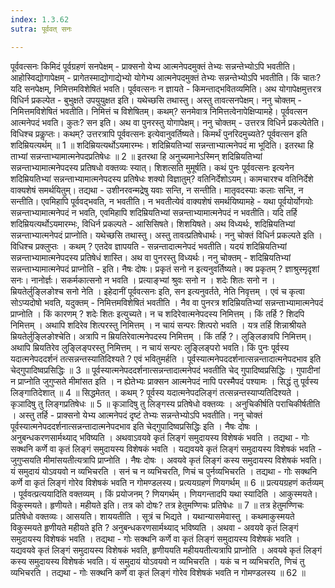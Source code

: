 ```yaml
---
index: 1.3.62
sutra: पूर्ववत् सनः

---
```

पूर्ववत्सनः किमिदं पूर्वग्रहणं सनपेक्षम्  -  प्राक्सनो येभ्य आत्मनेपदमुक्तं तेभ्यः सन्नन्तेभ्योऽपि भवतीति। आहोस्विद्योगापेक्षम्  -  प्रागेतस्माद्योगाद्येभ्यो योगेभ्य आत्मनेपदमुक्तं तेभ्यः सन्नन्तेभ्योऽपि भवतीति। किं चातः? यदि सनपेक्षम्, निमित्तमविशेषितं भवति। पूर्ववत्सनः न ज्ञायते  -  किमन्ताद्भवितव्यमिति। अथ योगापेक्षमुत्तरत्र विधिर्न प्रकल्पेत  -  बुभुक्षते उपयुयुक्षत इति। यथेच्छसि तथास्तु। अस्तु तावत्सनपेक्षम्। ननु चोक्तम्  -  निमित्तमविशेषितं भवतीति। निमित्तं च विशेषितम्। कथम्? सनमेवात्र निमित्तत्वेनापेक्षिप्यामहे। पूर्ववत्सन आत्मनेपदं भवति। कुतः? सन इति। अथ वा पुनरस्तु योगापेक्षम्। ननु चोक्तम्  -  उत्तरत्र विधिर्न प्रकल्पेतेति। विधिश्च प्रकॢप्तः। कथम्? उत्तरत्रापि पूर्ववत्सनः इत्येवानुवर्तिष्यते। किमर्थं पुनरिदमुच्यते? पूर्ववत्सन इति शदिम्रियत्यर्थम् ॥ 1 ॥ शदिम्रियत्यर्थोऽयमारम्भः। शदिम्रियतिभ्यां सन्नन्ताभ्यात्मनेपदं मा भूदिति। इतरथा हि ताभ्यां सन्नन्ताभ्यामात्मनेपदप्रतिषेधः ॥ 2 ॥ इतरथा हि अनुच्यमानेऽस्मिन् शदिम्रियतिभ्यां सन्नन्ताभ्यामात्मनेपदस्य प्रतिषधो वक्तव्यः स्यात्। शिशत्सति मुमूर्षति। कथं पुनः पूर्ववत्सनः इत्यनेन शदिम्रियतिभ्यां सन्नन्ताभ्यामात्मनेपदस्य प्रतिषेधः शक्यो विज्ञातुम्? वतिनिर्देशोऽयम्। कामचारश्च वतिनिर्देशे वाक्यशेषं समर्थयितुम्। तद्यथा  -  उशीनरवन्मद्रेषु यवाः सन्ति, न सन्तीति। मातृवदस्याः कलाः सन्ति, न सन्तीति। एवमिहापि पूर्ववद्भवति, न भवतीति। न भवतीत्येवं वाक्यशेषं समर्थयिष्यामहे  -  यथा पूर्वयोर्योगयोः सन्नन्ताभ्यामात्मनेपदं न भवति, एवमिहापि शदिम्रियतिभ्यां सन्नन्ताभ्यामात्मनेपदं न भवतीति। यदि तर्हि शदिम्रियत्यर्थोऽयमारम्भः, विधिर्न प्रकल्पते  -  आसिसिषते। शिशयिषते। अथ विध्यर्थः, शदिम्रियतिभ्यां सन्नन्ताभ्यात्मनेपदं प्राप्नोति। यथेच्छसि तथास्तु। अस्तु तावत्प्रतिषेधार्थः। ननु चोक्तं विधिर्न प्रकल्पते इति । विधिश्च प्रक्लुप्तः । कथम् ? एतदेव ज्ञापयति  -  सन्नन्तादात्मनेपदं भवतीति। यदयं शदिम्रियतिभ्यां सन्नन्ताभ्यामात्मनेपदस्य प्रतिषेधं शास्ति। अथ वा पुनरस्तु विध्यर्थः। ननु चोक्तम्  -  शदिम्रियतिभ्यां सन्नन्ताभ्यामात्मनेपदं प्राप्नोति - इति। नैषः दोषः। प्रकृतं सनो न इत्यनुवर्तिष्यते। क्व प्रकृतम् ? ज्ञाश्रुस्मृदृशां सनः। नानोर्ज्ञः। सकर्मकात्सनो न भवति । प्रत्याङ्भ्यां श्रुवः सनो न । शदेः शितः सनो न । म्रियतेर्लुङ्लिङोश्च सनो नेति । इहेदानीं पूर्ववत्सनः इति, सन इत्यनुवर्तते, नेति निवृत्तम् । एवं च कृत्वा सोऽप्यदोषो भवति, यदुक्तम्  -  निमित्तमविशेषितं भवतीति । नैव वा पुनरत्र शदिम्रियतिभ्यां सन्नन्ताभ्यामात्मनेपदं प्राप्नोति । किं कारणम् ? शदेः शितः इत्युच्यते। न च शदिरेवात्मनेपदस्य निमित्तम् । किं तर्हि ? शिदपि निमित्तम् । अथापि शदिरेव शित्परस्तु निमित्तम् । न चायं सन्परः शित्परो भवति । यत्र तर्हि शिन्नाश्रीयते म्रियतेर्लुङ्लिङोश्चेति। अत्रापि न म्रियतिरेवात्मनेपदस्य निमित्तम् । किं तर्हि ?। लुङ्लिङावपि निमित्तम्। अथापि म्रियतिरेव लुङ्लिङ्परस्तु निमित्तम् । न चायं सन्परः लुङ्लिङ्परो भवति। किं पुनः पूर्वस्य यदात्मनेपददर्शनं तत्सन्नन्तस्यातिदिश्यते ? एवं भवितुमर्हति । पूर्वस्यात्मनेपददर्शनात्सन्नन्तादात्मनेपदभाव इति चेद्गुपादिष्वप्रसिद्धिः ॥ 3 ॥ पूर्वस्यात्मनेपददर्शनात्सन्नन्तादात्मनेपदं भवतीति चेद् गुपादिष्वप्रसिद्धिः । गुपादीनां न प्राप्नोति जुगुप्सते मीमांसत इति । न ह्येतेभ्यः प्राक्सन आत्मनेपदं नापि परस्मैपदं पश्यामः । सिद्धं तु पूर्वस्य लिङ्गातिदेशात् ॥ 4 ॥ सिद्धमेतत् । कथम् ? पूर्वस्य यदात्मनेपदलिङ्गं तत्सन्नन्तस्याप्यतिदिश्यते । कृञादिषु तु लिङ्गप्रतिषेधः ॥ 5 ॥ कृञादिषु तु लिङ्गस्य प्रतिषेधो वक्तव्यः । अनुचिकीर्षति पराचिकीर्षतीति । अस्तु तर्हि  -  प्राक्सनो येभ्य आत्मनेपदं दृष्टं तेभ्यः सन्नन्तेभ्योऽपि भवतीति। ननु चोक्तं पूर्वस्यात्मनेपददर्शनात्सन्नन्तादात्मनेपदभाव इति चेद्गुपादिष्वप्रसिद्धिः इति । नैषः दोषः । अनुबन्धकरणसार्मथ्याद् भविष्यति । अथवाऽवयवे कृतं लिङ्गं समुदायस्य विशेषकं भवति । तद्यथा  - गोः सक्थनि कर्णे वा कृतं लिङ्गं समुदायस्य विशेषकं भवति । यद्यवयवे कृतं लिङ्गं समुदायस्य विशेषकं भवति  -  जुगुप्सयति मीमांसयतीत्यत्रापि प्राप्नोति । नैषः दोषः । अवयवे कृतं लिङ्गं कस्य समुदायस्य विशेषकं भवति। यं समुदायं योऽवयवो न व्यभिचरति । सनं च न व्यभिचरति, णिचं च पुर्नव्यभिचरति । तद्यथा  -  गोः सक्थनि कर्णे वा कृतं लिङ्गं गोरेव विशेषकं भवति न गोमण्डलस्य। प्रत्ययग्रहणं णियगर्थम् ॥ 6 ॥ प्रत्ययग्रहणं कर्तव्यम् । पूर्ववत्प्रत्ययादिति वक्तव्यम् । किं प्रयोजनम् ? णियगर्थम् । णियगन्तादपि यथा स्यादिति । आकुस्मयते। विकुस्मयते। हृणीयते। महीयते इति। तत्र को दोषः? तत्र हेतुमण्णिचः प्रतिषेधः ॥ 7 ॥ तत्र हेतुमण्णिचः प्रतिषेधो वक्तव्यः। आसयति। शाययतीति । सूत्रं च भिद्यते । यथान्यासमेवास्तु । कथमाकुस्मयते विकुस्मयते हृणीयते महीयते इति ? अनुबन्धकरणसार्मथ्याद् भविष्यति । अथवा - अवयवे कृतं लिङ्गं समुदायस्य विशेषकं भवति । तद्यथा  -  गोः सक्थनि कर्णे वा कृतं लिङ्गं समुदायस्य विशेषकं भवति । यद्यवयवे कृतं लिङ्गं समुदायस्य विशेषकं भवति, हृणीययति महीययतीत्यत्रापि प्राप्नोति । अवयवे कृतं लिङ्गं कस्य समुदायस्य विशेषकं भवति। यं समुदायं योऽवयवो न व्यभिचरति । यकं च न व्यभिचरति, णिचं तु व्यभिचरति । तद्यथा  -  गोः सक्थनि कर्णे वा कृतं लिङ्गं गोरेव विशेषकं भवति न गोमण्डलस्य ॥ 62 ॥